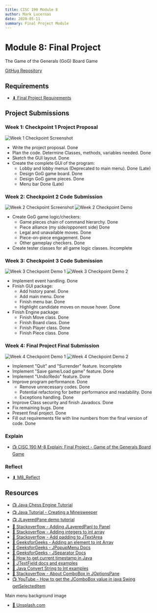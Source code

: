 ```yaml
---
title: CISC 190 Module 8
author: Mark Lucernas
date: 2020-05-11
summary: Final Project Module
---
```



# Module 8: Final Project

The Game of the Generals (GoG) Board Game

[GitHug Repository](https://github.com/marklcrns/java-game-of-generals)

## Requirements

- [⬇ Final Project Requirements](file:../../../../files/spring-2020/CISC-190/module-8/RequirementsCOVID_MarkLucernas.xlsx)

## Project Submissions

### Week 1: Checkpoint 1 Project Proposal

![Week 1 Checkpoint Screenshot](../../../../files/spring-2020/CISC-190/module-8/cisc-190_final_proj_week_1.png)

  - Write the project proposal. Done
  - Plan the code.  Determine Classes, methods, variables needed. Done
  - Sketch the GUI layout. Done
  - Create the complete GUI of the program:
    * Lobby and lobby menus (Deprecated to main menu). Done (Late)
    * Design GoG game board. Done
    * Design GoG game pieces. Done
    * Menu bar Done (Late)


### Week 2: Checkpoint 2 Code Submission

![Week 2 Checkpoint Screenshot](../../../../files/spring-2020/CISC-190/module-8/cisc-190_final_proj_week_2_1.png)
![Week 2 Checkpoint Demo](../../../../files/spring-2020/CISC-190/module-8/cisc-190_final_proj_week_2_2.gif)

  - Create GoG game logic/checkers:
    * Game pieces chain of command hierarchy. Done
    * Piece alliance (my side/opponent side) Done
    * Legal and unavailable moves. Done
    * Piece-on-piece engagement. Done
    * Other gameplay checkers. Done
  - Create tester classes for all game logic classes. Incomplete



### Week 3: Checkpoint 3 Code Submission

![Week 3 Checkpoint Demo 1](../../../../files/spring-2020/CISC-190/module-8/cisc-190_final_proj_week_3_1.gif)
![Week 3 Checkpoint Demo 2](../../../../files/spring-2020/CISC-190/module-8/cisc-190_final_proj_week_3_2.gif)

  - Implement event handling. Done
  - Finish GUI package:
    * Add history panel. Done
    * Add main menu. Done
    * Finish menu bar. Done
    * Highlight candidate moves on mouse hover. Done
  - Finish Engine package:
    * Finish Move class. Done
    * Finish Board class. Done
    * Finish Player class. Done
    * Finish Piece class. Done


### Week 4: Final Project Final Submission

![Week 4 Checkpoint Demo 1](../../../../files/spring-2020/CISC-190/module-8/cisc-190_final_proj_week_4_1.gif)
![Week 4 Checkpoint Demo 2](../../../../files/spring-2020/CISC-190/module-8/cisc-190_final_proj_week_4_2.gif)

  - Implement "Quit" and "Surrender" feature. Incomplete
  - Implement  "Save game/Load game" feature. Done
  - Implement "Undo/Redo" feature. Done
  - Improve program performance. Done
    * Remove unnecessary codes. Done
    * Potential refactoring for better performance and readability. Done
    * Exceptions handling. Done
  - Improve Class security and finish Javadocs. Done
  - Fix remaining bugs. Done
  - Present final project. Done
  - Fill out requirements file with line numbers from the final version of code. Done


### Explain

- [📺 CISC 190 M-8 Explain: Final Project - Game of the Generals Board Game](https://www.youtube.com/watch?v=O1iplL8vho8)


### Reflect

- [⬇ M8_Reflect](file:../../../../files/spring-2020/CISC-190/module-8/m-8_reflect.docx)


## Resources

- [📺 Java Chess Engine Tutorial](https://www.youtube.com/watch?v=h8fSdSUKttk&list=PLOJzCFLZdG4zk5d-1_ah2B4kqZSeIlWtt)
- [📺 Java Tutorial - Creating a Minesweeper](https://www.youtube.com/watch?v=RFpJp62ZoY8&list=PLGxHvpw-PAk6QvPw0fYe8bks31GRKvymK)
- [📺 JLayeredPane demo tutorial](https://www.youtube.com/watch?v=KNGbmsq3huQ)
- [📄 Stackoverflow - Adding JLayeredPanl to Panel](https://stackoverflow.com/questions/1764115/adding-jlayeredpane-to-jpanel)
- [📄 Stackoverflow - Adding integers to int array](https://stackoverflow.com/questions/29172164/adding-integers-to-an-int-array/29172210#29172210)
- [📄 Stackoverflow - Add padding to JTextArea](https://stackoverflow.com/questions/37381593/how-to-put-padding-around-jtextarea)
- [📄 GeeksforGeeks - Adding an element to int Array](https://www.geeksforgeeks.org/how-to-add-an-element-to-an-array-in-java/)
- [📄 GeeksforGeeks - JPopupMenu Docs](https://www.geeksforgeeks.org/java-swing-jpopupmenu/)
- [📄 GeeksforGeeks - JSeparator Docs](https://www.geeksforgeeks.org/java-swing-jseparator-with-examples/)
- [📄 How to get current timestamp in Java](https://tecadmin.net/get-current-timestamp-in-java/)
- [📄 JTextField docs and examples](https://www.codejava.net/java-se/swing/jtextfield-basic-tutorial-and-examples)
- [📄 Java Convert String to Int examples](https://beginnersbook.com/2013/12/how-to-convert-string-to-int-in-java/)
- [📄 Stackoverflow - About ComboBox in JOptionsPane](https://stackoverflow.com/questions/14353302/displaying-image-in-java)
- [📺 YouTube - How to get the JComboBox value in java Swing getSelectedItem](https://www.youtube.com/watch?v=hSghISXr7b8)

Main menu background image

- [📄 Unsplash.com](https://unsplash.com/photos/quCgY3UFC9E)

